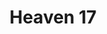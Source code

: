 ---
title: "Heaven 17"
summary: "Heaven 17 are an English new wave and synth-pop band that formed in Sheffield in 1980. The band were a trio for most of their career, composed of Martyn Ware and Ian Craig Marsh , and Glenn Gregory . Although most of the band's music was recorded in the 1980s, they have occasionally reformed to record and perform, playing their first ever live concerts in 1997. Marsh left the band in 2007 and Ware and Gregory continued to perform as Heaven 17."
image: "heaven-17.jpg"
apple_music_artist_url: "None"
wikipedia_url: "https://en.wikipedia.org/wiki/Heaven_17"
---